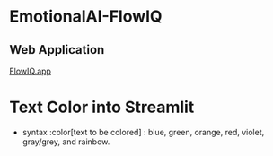 # EmotionalAI-FlowIQ

## Web Application

[FlowIQ.app](https://emotionalai-flowiq.streamlit.app/)

# Text Color into Streamlit

- syntax :color[text to be colored] : blue, green, orange, red, violet, gray/grey, and rainbow.
